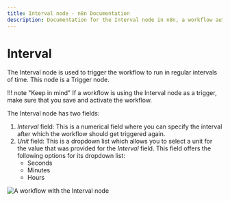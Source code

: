 ```yaml
---
title: Interval node - n8n Documentation
description: Documentation for the Interval node in n8n, a workflow automation platform. Includes guidance on usage, and links to examples.
---
```


# Interval

The Interval node is used to trigger the workflow to run in regular intervals of time. This node is a Trigger node.

!!! note "Keep in mind"
    If a workflow is using the Interval node as a trigger, make sure that you save and activate the workflow.


The Interval node has two fields:
1. *Interval* field: This is a numerical field where you can specify the interval after which the workflow should get triggered again.
2. *Unit* field: This is a dropdown list which allows you to select a unit for the value that was provided for the *Interval* field. This field offers the following options for its dropdown list:
    - Seconds
    - Minutes
    - Hours

![A workflow with the Interval node](/_images/integrations/builtin/core-nodes/interval/workflow.png)





